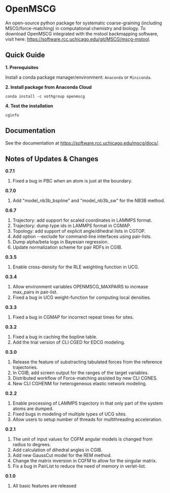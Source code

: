 # OpenMSCG

An open-source python package for systematic coarse-graining (including
MSCG/force-matching) in computational chemistry and biology. To download OpenMSCG integrated with the mstool backmapping software, visit here: https://software.rcc.uchicago.edu/git/MSCG/mscg-mstool.

## Quick Guide

**1. Prerequisites**

Install a conda package manager/environment: `Anaconda` or `Miniconda`.

**2. Install package from Anaconda Cloud**

```
conda install -c vothgroup openmscg
```

**4. Test the installation**

```
cginfo
```

## Documentation

See the documentation at https://software.rcc.uchicago.edu/mscg/docs/.

## Notes of Updates & Changes

**0.7.1**

1. Fixed a bug in PBC when an atom is just at the boundary.

**0.7.0**

1. Add "model_nb3b_bspline" and "model_nb3b_sw" for the NB3B method.

**0.6.7**

1. Trajectory: add support for scaled coordinates in LAMMPS format.
2. Trajectory: dump type ids in LAMMPS format in CGMAP.
3. Topology: add support of explicit angle/dihedral lists in CGTOP.
4. Add option --exclude for command-line interfaces using pair-lists.
5. Dump alpha/beta logs in Bayesian regression.
6. Update normalization scheme for pair RDFs in CGIB. 

**0.3.5**

1. Enable cross-density for the RLE weighting function in UCG.

**0.3.4**

1. Allow environment variables OPENMSCG_MAXPAIRS to increase max_pairs in pair-list.
2. Fixed a bug in UCG weight-function for computing local densities.

**0.3.3**

1. Fixed a bug in CGMAP for incorrect repeat times for sites.

**0.3.2**

1. Fixed a bug in caching the bspline table.
2. Add the trial version of CLI CGED for EDCG modeling.

**0.3.0**

1. Release the feature of substracting tabulated forces from the reference trajectories.
2. In CGIB, add screen output for the ranges of the target variables.
3. Distributed workflow of Force-matching assisted by new CLI CGNES.
4. New CLI CGHENM for heterogeneous elastic network modeling.

**0.2.2**

1. Enable processing of LAMMPS trajectory in that only part of the system atoms are dumped.
2. Fixed bugs in modeling of multiple types of UCG sites.
3. Allow users to setup number of threads for multithreading acceleration.

**0.2.1**

1. The unit of input values for CGFM angular models is changed from radius to degrees.
2. Add calculation of dihedral angles in CGIB.
3. Add new GaussCut model for the REM method.
4. Change the matrix inversion in CGFM to allow for the singular matrix.
5. Fix a bug in PairList to reduce the need of memory in verlet-list.

**0.1.0**

1. All basic features are released
